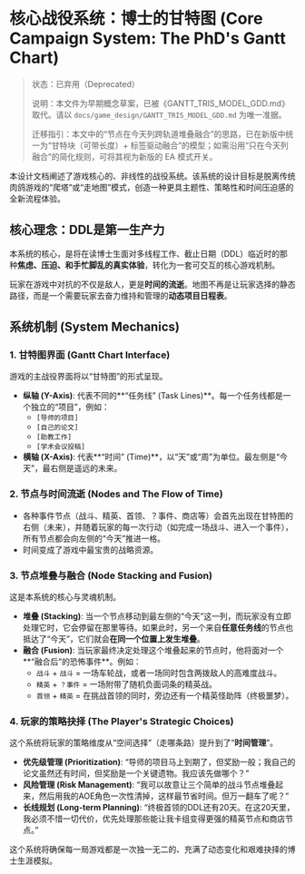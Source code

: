 # 核心战役系统：博士的甘特图 (Core Campaign System: The PhD's Gantt Chart)

> 状态：已弃用（Deprecated）
>
> 说明：本文件为早期概念草案，已被《GANTT_TRIS_MODEL_GDD.md》取代。请以 `docs/game_design/GANTT_TRIS_MODEL_GDD.md` 为唯一准据。
>
> 迁移指引：本文中的“节点在今天列跨轨道堆叠融合”的思路，已在新版中统一为“甘特块（可带长度）+ 标签驱动融合”的模型；如需沿用“只在今天列融合”的简化规则，可将其视为新版的 EA 模式开关。

本设计文档阐述了游戏核心的、非线性的战役系统。该系统的设计目标是脱离传统肉鸽游戏的“爬塔”或“走地图”模式，创造一种更具主题性、策略性和时间压迫感的全新流程体验。

## 核心理念：DDL是第一生产力

本系统的核心，是将在读博士生面对多线程工作、截止日期（DDL）临近时的那种**焦虑、压迫、和手忙脚乱的真实体验**，转化为一套可交互的核心游戏机制。

玩家在游戏中对抗的不仅是敌人，更是**时间的流逝**。地图不再是让玩家选择的静态路径，而是一个需要玩家去奋力维持和管理的**动态项目日程表**。

## 系统机制 (System Mechanics)

### 1. 甘特图界面 (Gantt Chart Interface)
游戏的主战役界面将以“甘特图”的形式呈现。
*   **纵轴 (Y-Axis)**: 代表不同的**“任务线” (Task Lines)**。每一个任务线都是一个独立的“项目”，例如：
    *   `[导师的项目]`
    *   `[自己的论文]`
    *   `[助教工作]`
    *   `[学术会议投稿]`
*   **横轴 (X-Axis)**: 代表**“时间” (Time)**，以“天”或“周”为单位。最左侧是“今天”，最右侧是遥远的未来。

### 2. 节点与时间流逝 (Nodes and The Flow of Time)
*   各种事件节点（战斗、精英、首领、？事件、商店等）会首先出现在甘特图的右侧（未来），并随着玩家的每一次行动（如完成一场战斗、进入一个事件），所有节点都会向左侧的“今天”推进一格。
*   时间变成了游戏中最宝贵的战略资源。

### 3. 节点堆叠与融合 (Node Stacking and Fusion)
这是本系统的核心与灵魂机制。
*   **堆叠 (Stacking)**: 当一个节点移动到最左侧的“今天”这一列，而玩家没有立即处理它时，它会停留在那里等待。如果此时，另一个来自**任意任务线**的节点也抵达了“今天”，它们就会**在同一个位置上发生堆叠**。
*   **融合 (Fusion)**: 当玩家最终决定处理这个堆叠起来的节点时，他将面对一个**“融合后”的恐怖事件**。例如：
    *   `战斗` + `战斗` = 一场车轮战，或者一场同时包含两拨敌人的高难度战斗。
    *   `精英` + `？事件` = 一场附带了随机负面词条的精英战。
    *   `首领` + `精英` = 在挑战首领的同时，旁边还有一个精英怪助阵（终极噩梦）。

### 4. 玩家的策略抉择 (The Player's Strategic Choices)
这个系统将玩家的策略维度从“空间选择”（走哪条路）提升到了“**时间管理**”。
*   **优先级管理 (Prioritization)**: “导师的项目马上到期了，但奖励一般；我自己的论文虽然还有时间，但奖励是一个关键遗物。我应该先做哪个？”
*   **风险管理 (Risk Management)**: “我可以故意让三个简单的战斗节点堆叠起来，然后用我的AOE角色一次性清掉，这样最节省时间。但万一翻车了呢？”
*   **长线规划 (Long-term Planning)**: “终极首领的DDL还有20天。在这20天里，我必须不惜一切代价，优先处理那些能让我卡组变得更强的精英节点和商店节点。”

这个系统将确保每一局游戏都是一次独一无二的、充满了动态变化和艰难抉择的博士生涯模拟。 